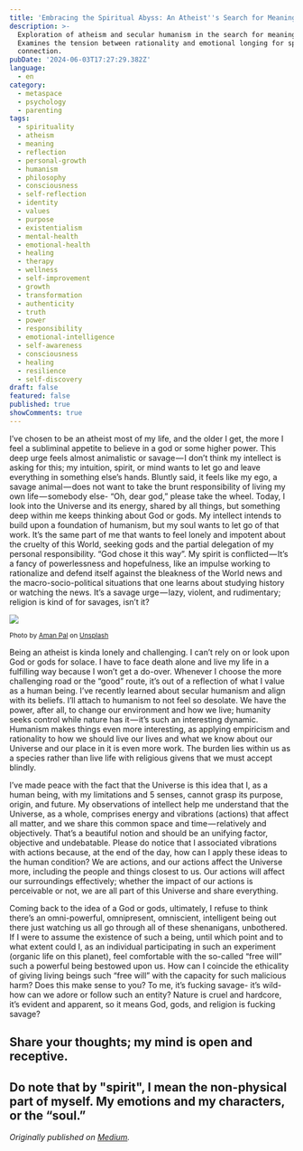 ```yaml
---
title: 'Embracing the Spiritual Abyss: An Atheist''s Search for Meaning'
description: >-
  Exploration of atheism and secular humanism in the search for meaning.
  Examines the tension between rationality and emotional longing for spiritual
  connection.
pubDate: '2024-06-03T17:27:29.382Z'
language:
  - en
category:
  - metaspace
  - psychology
  - parenting
tags:
  - spirituality
  - atheism
  - meaning
  - reflection
  - personal-growth
  - humanism
  - philosophy
  - consciousness
  - self-reflection
  - identity
  - values
  - purpose
  - existentialism
  - mental-health
  - emotional-health
  - healing
  - therapy
  - wellness
  - self-improvement
  - growth
  - transformation
  - authenticity
  - truth
  - power
  - responsibility
  - emotional-intelligence
  - self-awareness
  - consciousness
  - healing
  - resilience
  - self-discovery
draft: false
featured: false
published: true
showComments: true
---
```


I’ve chosen to be an atheist most of my life, and the older I get, the more I feel a subliminal appetite to believe in a god or some higher power. This deep urge feels almost animalistic or savage — I don’t think my intellect is asking for this; my intuition, spirit, or mind wants to let go and leave everything in something else’s hands. Bluntly said, it feels like my ego, a savage animal — does not want to take the brunt responsibility of living my own life — somebody else- “Oh, dear god,” please take the wheel. Today, I look into the Universe and its energy, shared by all things, but something deep within me keeps thinking about God or gods. My intellect intends to build upon a foundation of humanism, but my soul wants to let go of that work. It’s the same part of me that wants to feel lonely and impotent about the cruelty of this World, seeking gods and the partial delegation of my personal responsibility. “God chose it this way”. My spirit is conflicted — It’s a fancy of powerlessness and hopefulness, like an impulse working to rationalize and defend itself against the bleakness of the World news and the macro-socio-political situations that one learns about studying history or watching the news. It’s a savage urge — lazy, violent, and rudimentary; religion is kind of for savages, isn’t it?

![](https://cdn-images-1.medium.com/max/800/0*I644Z4a7Y42qYjkg)

<small>Photo by [Aman Pal](https://unsplash.com/@paman0744?utm_source=medium&utm_medium=referral) on [Unsplash](https://unsplash.com?utm_source=medium&utm_medium=referral)</small>

Being an atheist is kinda lonely and challenging. I can’t rely on or look upon God or gods for solace. I have to face death alone and live my life in a fulfilling way because I won’t get a do-over. Whenever I choose the more challenging road or the “good” route, it’s out of a reflection of what I value as a human being. I’ve recently learned about secular humanism and align with its beliefs. I’ll attach to humanism to not feel so desolate. We have the power, after all, to change our environment and how we live; humanity seeks control while nature has it — it’s such an interesting dynamic. Humanism makes things even more interesting, as applying empiricism and rationality to how we should live our lives and what we know about our Universe and our place in it is even more work. The burden lies within us as a species rather than live life with religious givens that we must accept blindly.

I’ve made peace with the fact that the Universe is this idea that I, as a human being, with my limitations and 5 senses, cannot grasp its purpose, origin, and future. My observations of intellect help me understand that the Universe, as a whole, comprises energy and vibrations (actions) that affect all matter, and we share this common space and time — relatively and objectively. That’s a beautiful notion and should be an unifying factor, objective and undebatable. Please do notice that I associated vibrations with actions because, at the end of the day, how can I apply these ideas to the human condition? We are actions, and our actions affect the Universe more, including the people and things closest to us. Our actions will affect our surroundings effectively; whether the impact of our actions is perceivable or not, we are all part of this Universe and share everything.

Coming back to the idea of a God or gods, ultimately, I refuse to think there’s an omni-powerful, omnipresent, omniscient, intelligent being out there just watching us all go through all of these shenanigans, unbothered. If I were to assume the existence of such a being, until which point and to what extent could I, as an individual participating in such an experiment (organic life on this planet), feel comfortable with the so-called “free will” such a powerful being bestowed upon us. How can I coincide the ethicality of giving living beings such “free will” with the capacity for such malicious harm? Does this make sense to you? To me, it’s fucking savage- it’s wild- how can we adore or follow such an entity? Nature is cruel and hardcore, it’s evident and apparent, so it means God, gods, and religion is fucking savage?

Share your thoughts; my mind is open and receptive.
---

Do note that by "spirit", I mean the non-physical part of myself. My emotions and my characters, or the “soul.”
---

_Originally published on [Medium](https://medium.com/@wizards777/embracing-the-spiritual-abyss-an-atheists-search-for-meaning-ceff0465263b)._
